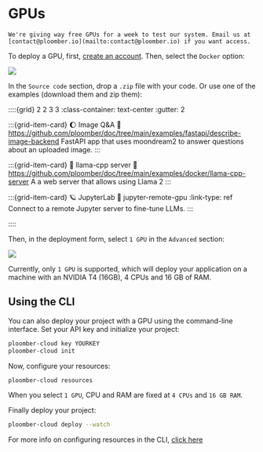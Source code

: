 # GPUs

```{note}
We're giving way free GPUs for a week to test our system. Email us at
[contact@ploomber.io](mailto:contact@ploomber.io) if you want access.
```

To deploy a GPU, first, [create an account](https://platform.ploomber.io/register?utm_source=gpu&utm_medium=documentation). Then, select the `Docker` option:

![](../static/docker.png)

In the `Source code` section, drop a `.zip` file with your code. Or use one of the examples (download them and zip them):

::::{grid} 2 2 3 3
:class-container: text-center
:gutter: 2

:::{grid-item-card} 🌔 Image Q&A
:link: https://github.com/ploomber/doc/tree/main/examples/fastapi/describe-image-backend
FastAPI app that uses moondream2 to answer questions about an uploaded image.
:::

:::{grid-item-card} 🦙 llama-cpp server
:link: https://github.com/ploomber/doc/tree/main/examples/docker/llama-cpp-server
A a web server that allows using Llama 2
:::

:::{grid-item-card} 🪐 JupyterLab
:link: jupyter-remote-gpu
:link-type: ref
Connect to a remote Jupyter server to fine-tune LLMs.
:::

::::


Then, in the deployment form, select `1 GPU` in the `Advanced` section:

![](../static/gpu/select-gpu.png)

Currently, only `1 GPU` is supported, which will deploy your application on a
machine with an NVIDIA T4 (16GB), 4 CPUs and 16 GB of RAM.

## Using the CLI

You can also deploy your project with a GPU using the command-line interface. Set your API key and initialize your project:

```sh
ploomber-cloud key YOURKEY
ploomber-cloud init
```

Now, configure your resources:

```sh
ploomber-cloud resources
```

When you select `1 GPU`, CPU and RAM are fixed at `4 CPUs` and `16 GB RAM`.

Finally deploy your project:

```sh
ploomber-cloud deploy --watch
```

For more info on configuring resources in the CLI, [click here](../user-guide/cli.md#configure-resources)


